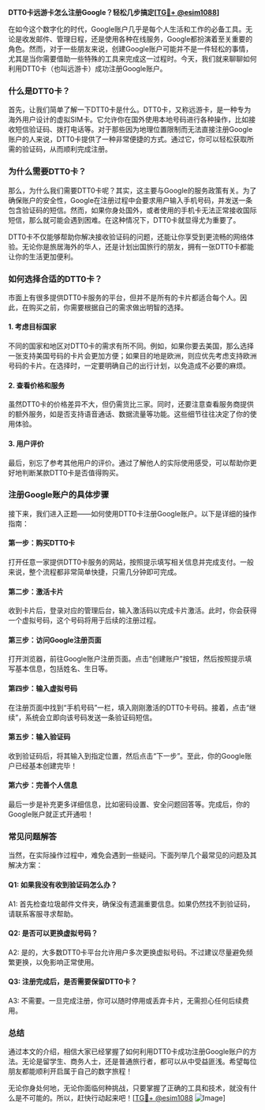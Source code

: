 **DTT0卡远游卡怎么注册Google？轻松几步搞定[[TG💪+ @esim1088](https://t.me/s/esim1088)]**

在如今这个数字化的时代，Google账户几乎是每个人生活和工作的必备工具。无论是收发邮件、管理日程，还是使用各种在线服务，Google都扮演着至关重要的角色。然而，对于一些朋友来说，创建Google账户可能并不是一件轻松的事情，尤其是当你需要借助一些特殊的工具来完成这一过程时。今天，我们就来聊聊如何利用DTT0卡（也叫远游卡）成功注册Google账户。

### **什么是DTT0卡？**

首先，让我们简单了解一下DTT0卡是什么。DTT0卡，又称远游卡，是一种专为海外用户设计的虚拟SIM卡。它允许你在国外使用本地号码进行各种操作，比如接收短信验证码、拨打电话等。对于那些因为地理位置限制而无法直接注册Google账户的人来说，DTT0卡提供了一种非常便捷的方式。通过它，你可以轻松获取所需的验证码，从而顺利完成注册。

### **为什么需要DTT0卡？**

那么，为什么我们需要DTT0卡呢？其实，这主要与Google的服务政策有关。为了确保账户的安全性，Google在注册过程中会要求用户输入手机号码，并发送一条包含验证码的短信。然而，如果你身处国外，或者使用的手机卡无法正常接收国际短信，那么就可能会遇到困难。在这种情况下，DTT0卡就显得尤为重要了。

DTT0卡不仅能够帮助你解决接收验证码的问题，还能让你享受到更流畅的网络体验。无论你是旅居海外的华人，还是计划出国旅行的朋友，拥有一张DTT0卡都能让你的生活更加便利。

### **如何选择合适的DTT0卡？**

市面上有很多提供DTT0卡服务的平台，但并不是所有的卡片都适合每个人。因此，在购买之前，你需要根据自己的需求做出明智的选择。

#### **1. 考虑目标国家**
不同的国家和地区对DTT0卡的需求有所不同。例如，如果你要去美国，那么选择一张支持美国号码的卡片会更加方便；如果目的地是欧洲，则应优先考虑支持欧洲号码的卡片。在选择时，一定要明确自己的出行计划，以免造成不必要的麻烦。

#### **2. 查看价格和服务**
虽然DTT0卡的价格差异不大，但仍需货比三家。同时，还要注意查看服务商提供的额外服务，如是否支持语音通话、数据流量等功能。这些细节往往决定了你的使用体验。

#### **3. 用户评价**
最后，别忘了参考其他用户的评价。通过了解他人的实际使用感受，可以帮助你更好地判断某款DTT0卡是否值得购买。

### **注册Google账户的具体步骤**

接下来，我们进入正题——如何使用DTT0卡注册Google账户。以下是详细的操作指南：

#### **第一步：购买DTT0卡**
打开任意一家提供DTT0卡服务的网站，按照提示填写相关信息并完成支付。一般来说，整个流程都非常简单快捷，只需几分钟即可完成。

#### **第二步：激活卡片**
收到卡片后，登录对应的管理后台，输入激活码以完成卡片激活。此时，你会获得一个虚拟号码，这个号码将用于后续的注册过程。

#### **第三步：访问Google注册页面**
打开浏览器，前往Google账户注册页面。点击“创建账户”按钮，然后按照提示填写基本信息，包括姓名、生日等。

#### **第四步：输入虚拟号码**
在注册页面中找到“手机号码”一栏，填入刚刚激活的DTT0卡号码。接着，点击“继续”，系统会立即向该号码发送一条验证码短信。

#### **第五步：输入验证码**
收到验证码后，将其输入到指定位置，然后点击“下一步”。至此，你的Google账户已经基本创建完毕！

#### **第六步：完善个人信息**
最后一步是补充更多详细信息，比如密码设置、安全问题回答等。完成后，你的Google账户就正式开通啦！

### **常见问题解答**

当然，在实际操作过程中，难免会遇到一些疑问。下面列举几个最常见的问题及其解决方案：

#### **Q1: 如果我没有收到验证码怎么办？**
A1: 首先检查垃圾邮件文件夹，确保没有遗漏重要信息。如果仍然找不到验证码，请联系客服寻求帮助。

#### **Q2: 是否可以更换虚拟号码？**
A2: 是的，大多数DTT0卡平台允许用户多次更换虚拟号码。不过建议尽量避免频繁更换，以免影响正常使用。

#### **Q3: 注册完成后，是否需要保留DTT0卡？**
A3: 不需要。一旦完成注册，你可以随时停用或丢弃卡片，无需担心任何后续费用。

### **总结**

通过本文的介绍，相信大家已经掌握了如何利用DTT0卡成功注册Google账户的方法。无论是留学生、商务人士，还是普通旅行者，都可以从中受益匪浅。希望每位朋友都能顺利开启属于自己的数字旅程！

无论你身处何地，无论你面临何种挑战，只要掌握了正确的工具和技术，就没有什么是不可能的。所以，赶快行动起来吧！[[TG💪+ @esim1088](https://t.me/s/esim1088) ![Image](https://i.postimg.cc/4NQfJmqS/Snipaste-2025-05-13-00-14-12.png)]